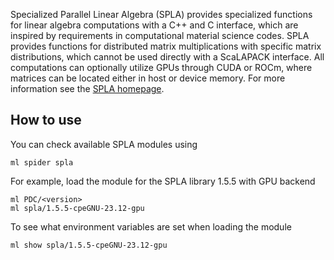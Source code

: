 Specialized Parallel Linear Algebra (SPLA) provides specialized functions for linear algebra computations with a C++ and C interface, which are inspired by requirements in computational material science codes. SPLA provides functions for distributed matrix multiplications with specific matrix distributions, which cannot be used directly with a ScaLAPACK interface. All computations can optionally utilize GPUs through CUDA or ROCm, where matrices can be located either in host or device memory. For more information see the [SPLA homepage](https://github.com/eth-cscs/spla).

## How to use

You can check available SPLA modules using
```
ml spider spla
```
For example, load the module for the SPLA library 1.5.5 with GPU backend
```
ml PDC/<version>
ml spla/1.5.5-cpeGNU-23.12-gpu
```
To see what environment variables are set when loading the module
```
ml show spla/1.5.5-cpeGNU-23.12-gpu
```
